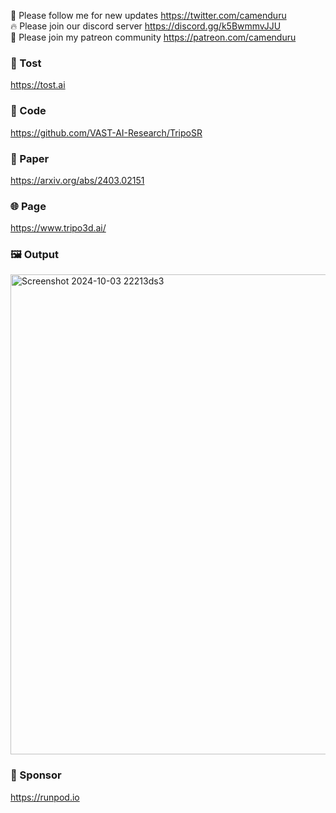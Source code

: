 🐣 Please follow me for new updates https://twitter.com/camenduru <br />
🔥 Please join our discord server https://discord.gg/k5BwmmvJJU <br />
🥳 Please join my patreon community https://patreon.com/camenduru <br />

###  🥪 Tost
https://tost.ai

### 🧬 Code
https://github.com/VAST-AI-Research/TripoSR

### 📄 Paper
https://arxiv.org/abs/2403.02151

### 🌐 Page
https://www.tripo3d.ai/

### 🖼 Output
<img width="768" alt="Screenshot 2024-10-03 22213ds3" src="https://github.com/user-attachments/assets/0647c49e-960d-4c3d-8f5e-e8ec1b931d8d">

### 🏢 Sponsor
https://runpod.io
